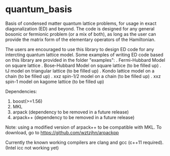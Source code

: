 # quantum_basis
Basis of condensed matter quantum lattice problems, for usage in exact diagonalization (ED) and beyond. The code is designed for any general bosonic or fermionic problem (or a mix of both), as long as the user can provide the matrix form of the elementary operators of the Hamiltonian.

The users are encouraged to use this library to design ED code for any intercting quantum lattice model. 
Some examples of writing ED code based on this library are provided in the folder "examples":
. Fermi-Hubbard Model on square lattice
. Bose-Hubbard Model on square lattice (to be filled up)
. tJ model on triangular lattice (to be filled up)
. Kondo lattice model on a chain (to be filled up)
. xxz spin-1/2 model on a chain (to be filled up)
. xxz spin-1 model on kagome lattice (to be filled up)

Dependencies:
1. boost(>=1.56)
2. MKL
3. arpack (dependency to be removed in a future release)
4. arpack++ (dependency to be removed in a future release)

Note: using a modified version of arpack++ to be compatible with MKL. To download, go to 
https://github.com/wztzjhn/arpackpp

Currently the known working compilers are clang and gcc (c++11 required). (Intel icc not working yet)
